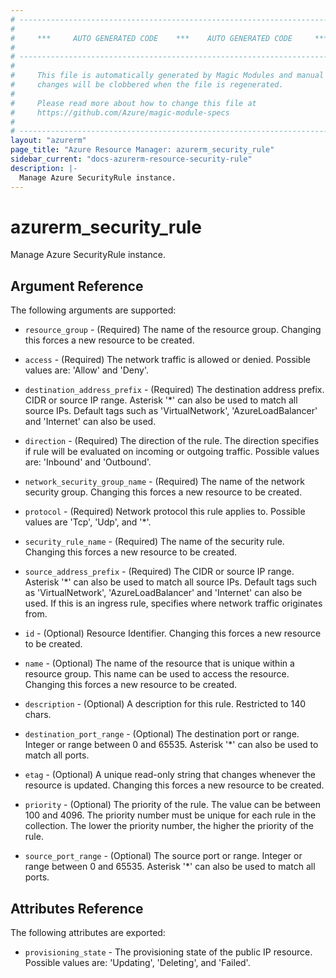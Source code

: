 ```yaml
---
# ----------------------------------------------------------------------------
#
#     ***     AUTO GENERATED CODE    ***    AUTO GENERATED CODE     ***
#
# ----------------------------------------------------------------------------
#
#     This file is automatically generated by Magic Modules and manual
#     changes will be clobbered when the file is regenerated.
#
#     Please read more about how to change this file at
#     https://github.com/Azure/magic-module-specs
#
# ----------------------------------------------------------------------------
layout: "azurerm"
page_title: "Azure Resource Manager: azurerm_security_rule"
sidebar_current: "docs-azurerm-resource-security-rule"
description: |-
  Manage Azure SecurityRule instance.
---
```


# azurerm_security_rule

Manage Azure SecurityRule instance.


## Argument Reference

The following arguments are supported:

* `resource_group` - (Required) The name of the resource group. Changing this forces a new resource to be created.

* `access` - (Required) The network traffic is allowed or denied. Possible values are: 'Allow' and 'Deny'.

* `destination_address_prefix` - (Required) The destination address prefix. CIDR or source IP range. Asterisk '*' can also be used to match all source IPs. Default tags such as 'VirtualNetwork', 'AzureLoadBalancer' and 'Internet' can also be used.

* `direction` - (Required) The direction of the rule. The direction specifies if rule will be evaluated on incoming or outgoing traffic. Possible values are: 'Inbound' and 'Outbound'.

* `network_security_group_name` - (Required) The name of the network security group. Changing this forces a new resource to be created.

* `protocol` - (Required) Network protocol this rule applies to. Possible values are 'Tcp', 'Udp', and '*'.

* `security_rule_name` - (Required) The name of the security rule. Changing this forces a new resource to be created.

* `source_address_prefix` - (Required) The CIDR or source IP range. Asterisk '*' can also be used to match all source IPs. Default tags such as 'VirtualNetwork', 'AzureLoadBalancer' and 'Internet' can also be used. If this is an ingress rule, specifies where network traffic originates from.

* `id` - (Optional) Resource Identifier. Changing this forces a new resource to be created.

* `name` - (Optional) The name of the resource that is unique within a resource group. This name can be used to access the resource. Changing this forces a new resource to be created.

* `description` - (Optional) A description for this rule. Restricted to 140 chars.

* `destination_port_range` - (Optional) The destination port or range. Integer or range between 0 and 65535. Asterisk '*' can also be used to match all ports.

* `etag` - (Optional) A unique read-only string that changes whenever the resource is updated. Changing this forces a new resource to be created.

* `priority` - (Optional) The priority of the rule. The value can be between 100 and 4096. The priority number must be unique for each rule in the collection. The lower the priority number, the higher the priority of the rule.

* `source_port_range` - (Optional) The source port or range. Integer or range between 0 and 65535. Asterisk '*' can also be used to match all ports.

## Attributes Reference

The following attributes are exported:

* `provisioning_state` - The provisioning state of the public IP resource. Possible values are: 'Updating', 'Deleting', and 'Failed'.
